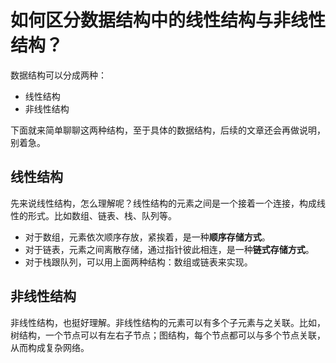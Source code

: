 # 如何区分数据结构中的线性结构与非线性结构？
数据结构可以分成两种：

- 线性结构
- 非线性结构

下面就来简单聊聊这两种结构，至于具体的数据结构，后续的文章还会再做说明，别着急。

## 线性结构
先来说线性结构，怎么理解呢？线性结构的元素之间是一个接着一个连接，构成线性的形式。比如数组、链表、栈、队列等。

- 对于数组，元素依次顺序存放，紧挨着，是一种**顺序存储方式**。
- 对于链表，元素之间离散存储，通过指针彼此相连，是一种**链式存储方式**。
- 对于栈跟队列，可以用上面两种结构：数组或链表来实现。

## 非线性结构
非线性结构，也挺好理解。非线性结构的元素可以有多个子元素与之关联。比如，树结构，一个节点可以有左右子节点；图结构，每个节点都可以与多个节点关联，从而构成复杂网络。

